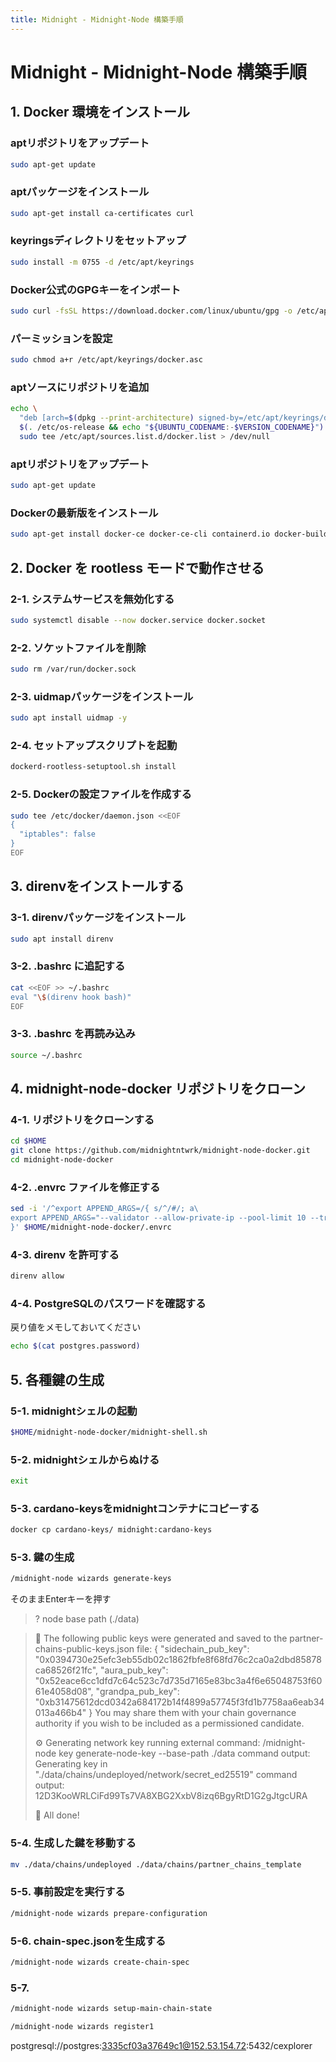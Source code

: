 ```yaml
---
title: Midnight - Midnight-Node 構築手順
---
```


# Midnight - Midnight-Node 構築手順

## 1. Docker 環境をインストール

### aptリポジトリをアップデート
```bash
sudo apt-get update
```

### aptパッケージをインストール
```bash
sudo apt-get install ca-certificates curl
```

### keyringsディレクトリをセットアップ
```bash
sudo install -m 0755 -d /etc/apt/keyrings
```

### Docker公式のGPGキーをインポート
```bash
sudo curl -fsSL https://download.docker.com/linux/ubuntu/gpg -o /etc/apt/keyrings/docker.asc
```

### パーミッションを設定
```bash
sudo chmod a+r /etc/apt/keyrings/docker.asc
```

### aptソースにリポジトリを追加
```bash
echo \
  "deb [arch=$(dpkg --print-architecture) signed-by=/etc/apt/keyrings/docker.asc] https://download.docker.com/linux/ubuntu \
  $(. /etc/os-release && echo "${UBUNTU_CODENAME:-$VERSION_CODENAME}") stable" | \
  sudo tee /etc/apt/sources.list.d/docker.list > /dev/null
```

### aptリポジトリをアップデート
```bash
sudo apt-get update
```

### Dockerの最新版をインストール
```bash
sudo apt-get install docker-ce docker-ce-cli containerd.io docker-buildx-plugin docker-compose-plugin
```


## 2. Docker を rootless モードで動作させる

### 2-1. システムサービスを無効化する
```bash
sudo systemctl disable --now docker.service docker.socket
```

### 2-2. ソケットファイルを削除
```bash
sudo rm /var/run/docker.sock
```

### 2-3. uidmapパッケージをインストール
```bash
sudo apt install uidmap -y
```

### 2-4. セットアップスクリプトを起動
```bash
dockerd-rootless-setuptool.sh install
```

### 2-5. Dockerの設定ファイルを作成する
```bash
sudo tee /etc/docker/daemon.json <<EOF
{
  "iptables": false
}
EOF
```


## 3. direnvをインストールする

### 3-1. direnvパッケージをインストール
```bash
sudo apt install direnv
```

### 3-2. .bashrc に追記する
```bash
cat <<EOF >> ~/.bashrc
eval "\$(direnv hook bash)"
EOF
```

### 3-3. .bashrc を再読み込み
```bash
source ~/.bashrc
```

## 4. midnight-node-docker リポジトリをクローン

### 4-1. リポジトリをクローンする
```bash
cd $HOME
git clone https://github.com/midnightntwrk/midnight-node-docker.git
cd midnight-node-docker
```

### 4-2. .envrc ファイルを修正する
```bash
sed -i '/^export APPEND_ARGS=/{ s/^/#/; a\
export APPEND_ARGS="--validator --allow-private-ip --pool-limit 10 --trie-cache-size 0 --prometheus-external --unsafe-rpc-external --rpc-methods=Unsafe --rpc-cors all --rpc-port 9944 --keystore-path=/data/chains/partner_chains_template/keystore/"
}' $HOME/midnight-node-docker/.envrc
```


### 4-3. direnv を許可する
```bash
direnv allow
```

### 4-4. PostgreSQLのパスワードを確認する
戻り値をメモしておいてください
```bash
echo $(cat postgres.password)
```


## 5. 各種鍵の生成

### 5-1. midnightシェルの起動
```bash
$HOME/midnight-node-docker/midnight-shell.sh
```

### 5-2. midnightシェルからぬける
```bash
exit
```

### 5-3. cardano-keysをmidnightコンテナにコピーする
```bash
docker cp cardano-keys/ midnight:cardano-keys
```

### 5-3. 鍵の生成
```bash
/midnight-node wizards generate-keys
```

そのままEnterキーを押す
> ? node base path (./data)


> 🔑 The following public keys were generated and saved to the partner-chains-public-keys.json file:
> {
>  "sidechain_pub_key": "0x0394730e25efc3eb55db02c1862fbfe8f68fd76c2ca0a2dbd85878ca68526f21fc",
>  "aura_pub_key": "0x52eace6cc1dfd7c64c523c7d735d7165e83bc3a4f6e65048753f6061e4058d08",
>  "grandpa_pub_key": "0xb31475612dcd0342a684172b14f4899a57745f3fd1b7758aa6eab34013a466b4"
> }
> You may share them with your chain governance authority
> if you wish to be included as a permissioned candidate.
> 
> ⚙️ Generating network key
> running external command: /midnight-node key generate-node-key --base-path ./data
> command output: Generating key in "./data/chains/undeployed/network/secret_ed25519"
> command output: 12D3KooWRLCiFd99Ts7VA8XBG2XxbV8izq6BgyRtD1G2gJtgcURA
> 
> 🚀 All done!


### 5-4. 生成した鍵を移動する
```bash
mv ./data/chains/undeployed ./data/chains/partner_chains_template
```

### 5-5. 事前設定を実行する
```bash
/midnight-node wizards prepare-configuration
```


### 5-6. chain-spec.jsonを生成する
```bash
/midnight-node wizards create-chain-spec
```


### 5-7. 
```bash
/midnight-node wizards setup-main-chain-state
```


```bash
/midnight-node wizards register1
```


postgresql://postgres:3335cf03a37649c1@152.53.154.72:5432/cexplorer

